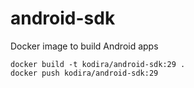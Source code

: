 # android-sdk
Docker image to build Android apps

```
docker build -t kodira/android-sdk:29 .
docker push kodira/android-sdk:29
```

